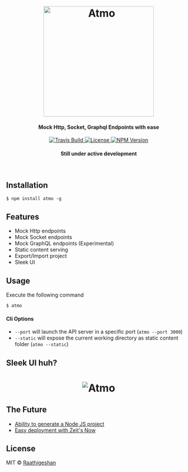 <h1 align="center">
  <img src="https://raw.githubusercontent.com/Raathigesh/Atmo/master/docs/AtmoLogo.png" alt="Atmo" height="300">
   <br>
  <h4 align="center">Mock Http, Socket, Graphql Endpoints with ease</h4>
</h1>

<p align="center">
  <a href="https://travis-ci.org/Raathigesh/Atmo">
    <img src="https://img.shields.io/travis/Raathigesh/Atmo.svg?style=flat-square"
         alt="Travis Build">
  </a>
  <a href="https://github.com/Raathigesh/Atmo/blob/master/LICENSE">
    <img src="https://img.shields.io/npm/l/express.svg?maxAge=2592000&style=flat-square"
         alt="License">
  </a>
  <a href="https://www.npmjs.com/package/atmo">
    <img src="https://img.shields.io/npm/v/atmo.svg?style=flat-square"
         alt="NPM Version">
  </a>
   <h4 align="center">Still under active development</h4>
</p>
<br>


## Installation
```
$ npm install atmo -g
```
## Features
- Mock Http endpoints
- Mock Socket endpoints
- Mock GraphQL endpoints (Experimental)
- Static content serving 
- Export/Import project
- Sleek UI

## Usage
Execute the following command
```
$ atmo
```

#### Cli Options
- `--port` will launch the API server in a specific port (`atmo --port 3000`)
- `--static` will expose the current working directory as static content folder (`atmo --static`)

## Sleek UI huh?
<h1 align="center">
  <img src="https://raw.githubusercontent.com/Raathigesh/Atmo/master/docs/AtmoUi.PNG" alt="Atmo" >   
</h1>

## The Future
- [Ability to generate a Node JS project](https://github.com/Raathigesh/Atmo/issues/10)
- [Easy deployment with Zeit's Now](https://github.com/Raathigesh/Atmo/issues/14)

## License
MIT © [Raathigeshan](https://twitter.com/Raathigeshan)

